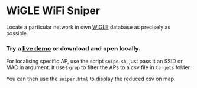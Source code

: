 # WiGLE WiFi Sniper
Locate a particular network in own [WiGLE](https://wigle.net/tools) database as precisely as possible.

### Try a [live demo](https://eda-abec.github.io/WiGLE-WiFi-Sniper/sniper.html) or download and open locally.

For localising specific AP, use the script `snipe.sh`, just pass it an SSID or MAC in argument. It uses `grep` to filter the APs to a csv file in `targets` folder. 

You can then use the `sniper.html` to display the reduced csv on map.
